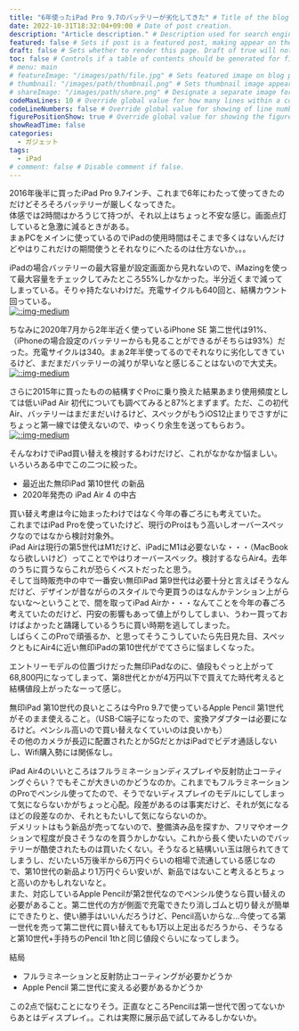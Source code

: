 ```yaml
---
title: "6年使ったiPad Pro 9.7のバッテリーが劣化してきた" # Title of the blog post.
date: 2022-10-31T18:32:04+09:00 # Date of post creation.
description: "Article description." # Description used for search engine.
featured: false # Sets if post is a featured post, making appear on the home page side bar.
draft: false # Sets whether to render this page. Draft of true will not be rendered.
toc: false # Controls if a table of contents should be generated for first-level links automatically.
# menu: main
# featureImage: "/images/path/file.jpg" # Sets featured image on blog post.
# thumbnail: "/images/path/thumbnail.png" # Sets thumbnail image appearing inside card on homepage.
# shareImage: "/images/path/share.png" # Designate a separate image for social media sharing.
codeMaxLines: 10 # Override global value for how many lines within a code block before auto-collapsing.
codeLineNumbers: false # Override global value for showing of line numbers within code block.
figurePositionShow: true # Override global value for showing the figure label.
showReadTime: false
categories:
  - ガジェット
tags:
  - iPad
# comment: false # Disable comment if false.
---
```


2016年後半に買ったiPad Pro 9.7インチ、これまで6年にわたって使ってきたのだけどそろそろバッテリーが厳しくなってきた。  
体感では2時間はかろうじて持つが、それ以上はちょっと不安な感じ。画面点灯していると急激に減るときがある。  
まぁPCをメインに使っているのでiPadの使用時間はそこまで多くはないんだけどやはりこれだけの期間使うとそれなりにへたるのは仕方ないか。。。  

iPadの場合バッテリーの最大容量が設定画面から見れないので、iMazingを使って最大容量をチェックしてみたところ55%しかなかった。半分近くまで減ってしまっている。そりゃ持たないわけだ。充電サイクルも640回と、結構カウント回っている。  
[![::img-medium](/images/post/battery-ipad-pro.png)](/images/post/battery-ipad-pro.png)

ちなみに2020年7月から2年半近く使っているiPhone SE 第二世代は91%、（iPhoneの場合設定のバッテリーからも見ることができるがそちらは93%）だった。充電サイクルは340。まぁ2年半使ってるのでそれなりに劣化してきているけど、まだまだバッテリーの減りが早いなと感じることはないので大丈夫。  
[![::img-medium](/images/post/battery-iphone-se.png)](/images/post/battery-iphone-se.png)

さらに2015年に買ったものの結構すぐProに乗り換えた結果あまり使用頻度としては低いiPad Air 初代についても調べてみると87%とまずまず。ただ、この初代Air、バッテリーはまだまだいけるけど、スペックがもうiOS12止まりでさすがにちょっと第一線では使えないので、ゆっくり余生を送ってもらおう。  
[![::img-medium](/images/post/battery-ipad-air.png)](/images/post/battery-ipad-air.png)

そんなわけでiPad買い替えを検討するわけだけど、これがなかなか悩ましい。
いろいろある中でこの二つに絞った。  
- 最近出た無印iPad 第10世代 の新品
- 2020年発売の iPad Air 4 の中古

買い替え考慮は今に始まったわけではなく今年の春ごろにも考えていた。  
これまではiPad Proを使っていたけど、現行のProはもう高いしオーバースペックなのではなから検討対象外。  
iPad Airは現行の第5世代はM1だけど、iPadにM1は必要ないな・・・（MacBookなら欲しいけど）ってことでやはりオーバースペック。検討するならAir4。去年のうちに買うならこれが恐らくベストだったと思う。  
そして当時販売中の中で一番安い無印iPad 第9世代は必要十分と言えばそうなんだけど、デザインが昔ながらのスタイルで今更買うのはなんかテンション上がらないな～ということで、間を取ってiPad Airか・・・なんてことを今年の春ごろ考えていたのだけど、円安の影響もあって値上がりしてしまい、うわー買っておけばよかったと躊躇しているうちに買い時期を逃してしまった。  
しばらくこのProで頑張るか、と思ってそうこうしていたら先日見た目、スペックともにAir4に近い無印iPadの第10世代がでてさらに悩ましくなった。  

エントリーモデルの位置づけだった無印iPadなのに、値段もぐっと上がって68,800円になってしまって、第8世代とかが4万円以下で買えてた時代考えると結構値段上がったなーって感じ。

無印iPad 第10世代の良いところは今Pro 9.7で使っているApple Pencil 第1世代がそのまま使えること。（USB-C端子になったので、変換アダプターは必要になるけど。ペンシル高いので買い替えなくていいのは良いかも）  
その他のカメラが長辺に配置されたとか5GだとかはiPadでビデオ通話しないし、Wifi購入勢には関係なし。

iPad Air4のいいところはフルラミネーションディスプレイや反射防止コーティングぐらい？でもそこが大きいのかどうなのか。これまでもフルラミネーションのProでペンシル使ってたので、そうでないディスプレイのモデルにしてしまって気にならないかがちょっと心配。段差があるのは事実だけど、それが気になるほどの段差なのか、それともたいして気にならないのか。  
デメリットはもう新品が売ってないので、整備済み品を探すか、フリマやオークションで程度が良さそうなのを買うかしかない。これから長く使いたいのでバッテリーが酷使されたものは買いたくない。そうなると結構いい玉は限られてきてしまうし、だいたい5万後半から6万円ぐらいの相場で流通している感じなので、第10世代の新品より1万円ぐらい安いが、新品ではないこと考えるとちょっと高いのかもしれないなと。  
また、対応しているApple Pencilが第2世代なのでペンシル使うなら買い替えの必要があること。第二世代の方が側面で充電できたり消しゴムと切り替えが簡単にできたりと、使い勝手はいいんだろうけど、Pencil高いからな…今使ってる第一世代を売って第二世代に買い替えてもも1万以上足出るだろうから、そうなると第10世代+手持ちのPencil 1thと同じ値段ぐらいになってしまう。

結局
- フルラミネーションと反射防止コーティングが必要かどうか
- Apple Pencil 第二世代に変える必要があるかどうか

この2点で悩むことになりそう。正直なところPencilは第一世代で困ってないからあとはディスプレイ。。これは実際に展示品で試してみるしかないか。

